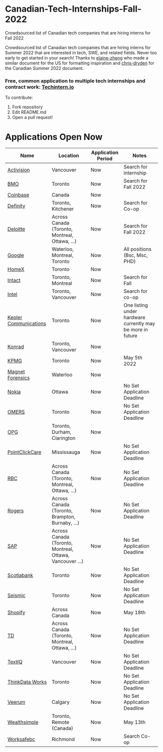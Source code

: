 # Canadian-Tech-Internships-Fall-2022
Crowdsourced list of Canadian tech companies that are hiring interns for Fall 2022 

Crowdsourced list of Canadian tech companies that are hiring interns for Summer 2022 that are interested in tech, SWE, and related fields. Never too early to get started in your search! Thanks to [elaine-zheng](https://github.com/elaine-zheng/summer2020internships) who made a similar document for the US for formatting inspiration and [chris-dryden](https://github.com/ChrisDryden/Canadian-Tech-Internships-Summer-2022) for the Canadian Summer 2022 document. 

### Free, common application to multiple tech internships and contract work: [Techintern.io](https://www.techintern.io/student) 

To contribute:
 1. Fork repository
 2. Edit README.md
 3. Open a pull request!

 
 
 # Applications Open Now
 | Name  |  Location |  Application Period |  Notes |
 |---|---|---|---| 
|  [Activision](https://careers.activision.com/search-results?keywords=internship) | Vancouver | Now | Search for internship | 
 |  [BMO](https://jobs.bmo.com/ca/en/job/R220014015/Software-Developer-Fall-2022-Co-op-Internship-4-Months) | Toronto | Now | Search for Fall 2022 | 
 |  [Coinbase](https://www.coinbase.com/careers/positions?department=Internships%2520%2526%2520University%2520Grad%2520Positions) | Canada | Now |  | 
 |  [Definity](https://careers.definityfinancial.com/search/technology-solutions/jobs?&cfml1=Technology%20Solutions&branch=search-technology-solutions-english-jobs) |  Toronto, Kitchener | Now | Search for Co-op |
 |  [Deloitte](https://careers.deloitte.ca/?search) |  Across Canada (Toronto, Montreal, Ottawa, ...) | Now | Search for Fall 2022 |
 |  [Google](https://careers.google.com/jobs/results/115367821606560454-software-developer-intern-bachelors-summer-2022/?distance=50&employment_type=INTERN&location=Canada) |  Waterloo, Montreal, Toronto | Now | All positions (Bsc, Msc, PHD)  |
 |  [HomeX]( https://jobs.lever.co/homex) |  Toronto | Now | |
 |  [Intact](https://careers.intactfc.com/ca/en/search-results?keywords=fall) |  Toronto, Montreal | Now | Search for Fall  |
 |  [Intel](https://jobs.intel.com/page/show/search-results#q=co-op&t=Jobs&sort=relevancy&layout=table&f:@countryfullname=[Canada]) |  Toronto, Vancouver | Now | Search for co-op  |
|  [Kepler Communications](https://kepler.space/jobs/) |  Toronto | Now | One listing under hardware currently may be more in future  |
 |  [Konrad](https://www.konrad.com/careers/internships) |  Toronto, Vancouver | Now |  |
 |  [KPMG](https://careers.kpmg.ca/students/jobs/13905?lang=en-us) |  Toronto | Now | May 5th 2022 |  |
 |  [Magnet Forensics](https://www.magnetforensics.com/careers-at-magnet/) |  Waterloo | Now |  |
 |  [Nokia](https://aluperf.referrals.selectminds.com/) |  Ottawa | Now | No Set Application Deadline  | Search For Fall 2022 |
 |  [OMERS](https://omers.wd3.myworkdayjobs.com/OMERS_External?q=fall) |  Toronto| Now | No Set Application Deadline  | Search For Fall 2022 |
 |  [OPG](https://jobs.opg.com/search/?searchby=location&createNewAlert=false&q=fall+2022&locationsearch=&geolocation=) |  Toronto, Durham, Clarington | Now |  | Search For Fall 2022 or Co-op |
 |  [PointClickCare](https://careers.pointclickcare.com/c/#/) |  Mississauga | Now | No Set Application Deadline  | Search For Co-op |
 |  [RBC](https://jobs.rbc.com/ca/en/search-results?keywords=fall%202022) |   Across Canada (Toronto, Montreal, Ottawa, ...) | Now | No Set Application Deadline  |  |
  |  [Rogers](https://jobs.rogers.com/search/?createNewAlert=false&q=co-op&locationsearch=) |   Across Canada (Toronto, Brampton, Burnaby, ...) | Now | No Set Application Deadline  |  |
  |  [SAP](https://jobs.sap.com/search/?createNewAlert=false&q=&locationsearch=&optionsFacetsDD_department=&optionsFacetsDD_customfield3=Student&optionsFacetsDD_country=CA) |  Across Canada (Toronto, Montreal, Ottawa, Vancouver ...)| Now | No Set Application Deadline  |  |
  |  [Scotiabank](https://jobs.scotiabank.com/search/?createNewAlert=false&q=co-op&locationsearch=) | Toronto | Now | No Set Application Deadline  |  |
  |  [Seismic](https://seismic.com/careers/job-listings/) | Toronto | Now | No Set Application Deadline  |  |
  |  [Shopify](https://internships.shopify.com/?utm_source=Shopify-careers&utm_medium=early-talent-page&utm_campaign=general#scrollTo) | Across Canada | Now | May 18th  |  |
 |  [TD](https://jobs.td.com/en-CA/job-search-results/?keyword=intern&primary_country=CA) |  Across Canada (Toronto, Montreal, Ottawa, ...)  | Now | No Set Application Deadline  | |
 |  [TextIQ](https://www.textiq.com/career#openings) |  Vancouver | Now | No Set Application Deadline  |  |
 |  [ThinkData Works](https://www.thinkdataworks.com/company/careers#Header-Subnav) |  Toronto | Now | No Set Application Deadline  |  |
 |  [Veerum](https://www.veerum.com/software-qa-qc-intern) |  Calgary | Now | No Set Application Deadline  |  |
 |  [Wealthsimple](https://jobs.lever.co/wealthsimple?commitment=Intern) |  Toronto, Remote (Canada) | Now | May 13th  |  |
 |  [Worksafebc](https://careers.worksafebc.com/) |  Richmond | Now | Search Co-op  |  |

 
